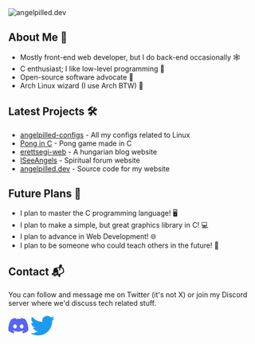 <img src="imgs/penguin-space-6.gif" alt="angelpilled.dev" title="angelpilled.dev">

## About Me 👤
- Mostly front-end web developer, but I do back-end occasionally 🕸
- C enthusiast; I like low-level programming 🧊
- Open-source software advocate 📜
- Arch Linux wizard (I use Arch BTW) 🐧

## Latest Projects 🛠
- [angelpilled-configs](https://github.com/angelpilled/angelpilled-configs) - All my configs related to Linux
- [Pong in C](https://github.com/angelpilled/Pong) - Pong game made in C
- [erettsegi-web](https://github.com/angelpilled/erettsegi-web) - A hungarian blog website
- [ISeeAngels](https://github.com/angelpilled/ISeeAngels) - Spiritual forum website
- [angelpilled.dev](https://github.com/angelpilled/angelpilled.dev) - Source code for my website

## Future Plans 🚀
- I plan to master the C programming language! 🖥
- I plan to make a simple, but great graphics library in C! 💻
- I plan to advance in Web Development! 🌐
- I plan to be someone who could teach others in the future! 🏫

## Contact 📬
You can follow and message me on Twitter (it's not X) or join my Discord server where we'd discuss tech related stuff.<br><br>
[<img src="imgs/discord-icon.svg" height="40em" align="center" alt="Discord Server" title="Discord Server">](https://discord.gg/k2YFxCbjS)
[<img src="imgs/Logo_of_Twitter.svg.png" height="40em" align="center" alt="Twitter" title="Twitter">](https://twitter.com/angelpilled_dev)
